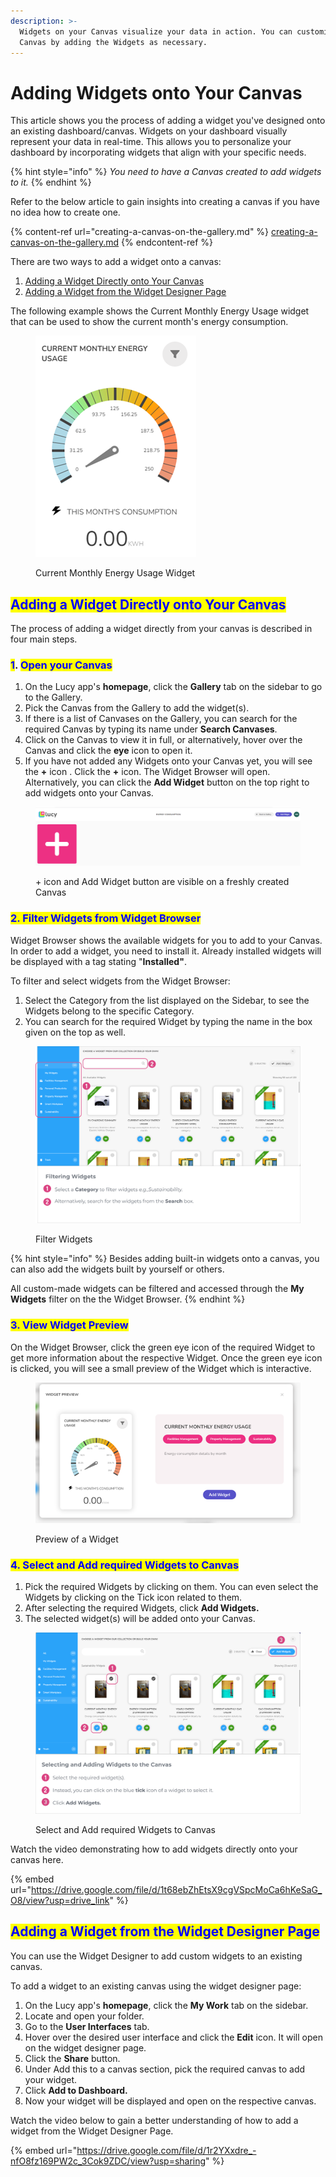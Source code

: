 ```yaml
---
description: >-
  Widgets on your Canvas visualize your data in action. You can customize your
  Canvas by adding the Widgets as necessary.
---
```


# Adding Widgets onto Your Canvas

This article shows you the process of adding a widget you've designed onto an existing dashboard/canvas. Widgets on your dashboard visually represent your data in real-time. This allows you to personalize your dashboard by incorporating widgets that align with your specific needs.&#x20;

{% hint style="info" %}
_You need to have a Canvas created to add widgets to it._
{% endhint %}

Refer to the below article to gain insights into creating a canvas if you have no idea how to create one.

{% content-ref url="creating-a-canvas-on-the-gallery.md" %}
[creating-a-canvas-on-the-gallery.md](creating-a-canvas-on-the-gallery.md)
{% endcontent-ref %}

There are two ways to add a widget onto a canvas:

1. [Adding a Widget Directly onto Your Canvas](adding-widgets-onto-your-canvas.md#adding-a-widget-directly-onto-your-canvas)
2. [Adding a Widget from the Widget Designer Page](adding-widgets-onto-your-canvas.md#adding-a-widget-from-the-widget-designer-page)

The following example shows the Current Monthly Energy Usage widget that can be used to show the current month's energy consumption.

<figure><img src="../.gitbook/assets/Energy Widget.png" alt=""><figcaption><p>Current Monthly Energy Usage Widget </p></figcaption></figure>

## <mark style="color:blue;">Adding a Widget Directly onto Your Canvas</mark>

The process of adding a widget directly from your canvas is described in four main steps.

### <mark style="color:blue;">1</mark>. <mark style="color:blue;">Open your Canvas</mark>

1. On the Lucy app's **homepage**, click the **Gallery** tab on the sidebar to go to the Gallery.
2. Pick the Canvas from the Gallery to add the widget(s).
3. If there is a list of Canvases on the Gallery, you can search for the required Canvas by typing its name under **Search Canvases**.
4. Click on the Canvas to view it in full, or alternatively, hover over the Canvas and click the **eye** icon to open it.
5. If you have not added any Widgets onto your Canvas yet, you will see the **+** icon . Click the **+** icon. The Widget Browser will open. Alternatively, you can click the **Add Widget** button on the top right to add widgets onto your Canvas.

<figure><img src="../.gitbook/assets/Add widget buttons.PNG" alt=""><figcaption><p>+ icon and Add Widget button are visible on a freshly created Canvas</p></figcaption></figure>



### <mark style="color:blue;">2. Filter Widgets from Widget Browser</mark>

Widget Browser shows the available widgets for you to add to your Canvas. In order to add a widget, you need to install it. Already installed widgets will be displayed with a tag stating "**Installed"**.

To filter and select widgets from the Widget Browser:

1. Select the Category from the list displayed on the Sidebar, to see the Widgets belong to the specific Category.
2. You can search for the required Widget by typing the name in the box given on the top as well.

<figure><img src="../.gitbook/assets/LC_Adding Widgets onto your Canvas_S4_1.png" alt=""><figcaption><p>Filter Widgets</p></figcaption></figure>



{% hint style="info" %}
Besides adding built-in widgets onto a canvas, you can also add the widgets built by yourself or others.

All custom-made widgets can be filtered and accessed through the **My Widgets** filter on the the Widget Browser.
{% endhint %}

### <mark style="color:blue;">3. View Widget Preview</mark>

On the Widget Browser, click the green eye icon of the required Widget to get more information about the respective Widget. Once the green eye icon is clicked, you will see a small preview of the Widget which is interactive.

<figure><img src="../.gitbook/assets/Widget Preview.png" alt=""><figcaption><p>Preview of a Widget</p></figcaption></figure>



### <mark style="color:blue;">4. Select and Add required Widgets to Canvas</mark>

1. Pick the required Widgets by clicking on them. You can even select the Widgets by clicking on the Tick icon related to them.
2. After selecting the required Widgets, click **Add Widgets.**
3. The selected widget(s) will be added onto your Canvas.

<figure><img src="../.gitbook/assets/LC_Adding Widgets onto your Canvas_S5_2.png" alt=""><figcaption><p>Select and Add required Widgets to Canvas</p></figcaption></figure>

Watch the video demonstrating how to add widgets directly onto your canvas here.

{% embed url="https://drive.google.com/file/d/1t68ebZhEtsX9cgVSpcMoCa6hKeSaG_O8/view?usp=drive_link" %}

## <mark style="color:blue;">Adding a Widget from the Widget Designer Page</mark>

You can use the Widget Designer to add custom widgets to an existing canvas.

To add a widget to an existing canvas using the widget designer page:

1. On the Lucy app's **homepage**, click the **My Work** tab on the sidebar.
2. Locate and open your folder.
3. Go to the **User Interfaces** tab.
4. Hover over the desired user interface and click the **Edit** icon. It will open on the widget designer page.
5. Click the **Share** button.
6. Under Add this to a canvas section, pick the required canvas to add your widget.
7. Click **Add to Dashboard.**
8. Now your widget will be displayed and open on the respective canvas.

Watch the video below to gain a better understanding of how to add a widget from the Widget Designer Page.

{% embed url="https://drive.google.com/file/d/1r2YXxdre_-nfO8fz169PW2c_3Cok9ZDC/view?usp=sharing" %}
